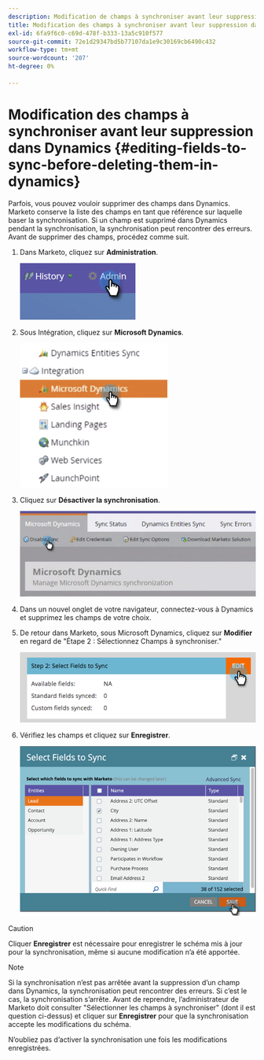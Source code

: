 ```yaml
---
description: Modification de champs à synchroniser avant leur suppression dans Dynamics - Documents Marketo - Documentation du produit
title: Modification des champs à synchroniser avant leur suppression dans Dynamics
exl-id: 6fa9f6c0-c69d-478f-b333-13a5c910f577
source-git-commit: 72e1d29347bd5b77107da1e9c30169cb6490c432
workflow-type: tm+mt
source-wordcount: '207'
ht-degree: 0%

---
```


# Modification des champs à synchroniser avant leur suppression dans Dynamics {#editing-fields-to-sync-before-deleting-them-in-dynamics}

Parfois, vous pouvez vouloir supprimer des champs dans Dynamics. Marketo conserve la liste des champs en tant que référence sur laquelle baser la synchronisation. Si un champ est supprimé dans Dynamics pendant la synchronisation, la synchronisation peut rencontrer des erreurs. Avant de supprimer des champs, procédez comme suit.

1. Dans Marketo, cliquez sur **Administration**.

   ![](assets/sync-before-deleting-them-in-dynamics-1.png)

1. Sous Intégration, cliquez sur **Microsoft Dynamics**.

   ![](assets/sync-before-deleting-them-in-dynamics-2.png)

1. Cliquez sur **Désactiver la synchronisation**.

   ![](assets/sync-before-deleting-them-in-dynamics-3.png)

1. Dans un nouvel onglet de votre navigateur, connectez-vous à Dynamics et supprimez les champs de votre choix.

1. De retour dans Marketo, sous Microsoft Dynamics, cliquez sur **Modifier** en regard de &quot;Étape 2 : Sélectionnez Champs à synchroniser.&quot;

   ![](assets/sync-before-deleting-them-in-dynamics-4.png)

1. Vérifiez les champs et cliquez sur **Enregistrer**.

   ![](assets/sync-before-deleting-them-in-dynamics-5.png)

>[!CAUTION]
>
>Cliquer **Enregistrer** est nécessaire pour enregistrer le schéma mis à jour pour la synchronisation, même si aucune modification n’a été apportée.

>[!NOTE]
>
>Si la synchronisation n’est pas arrêtée avant la suppression d’un champ dans Dynamics, la synchronisation peut rencontrer des erreurs. Si c’est le cas, la synchronisation s’arrête. Avant de reprendre, l’administrateur de Marketo doit consulter &quot;Sélectionner les champs à synchroniser&quot; (dont il est question ci-dessus) et cliquer sur **Enregistrer** pour que la synchronisation accepte les modifications du schéma.

N’oubliez pas d’activer la synchronisation une fois les modifications enregistrées.
